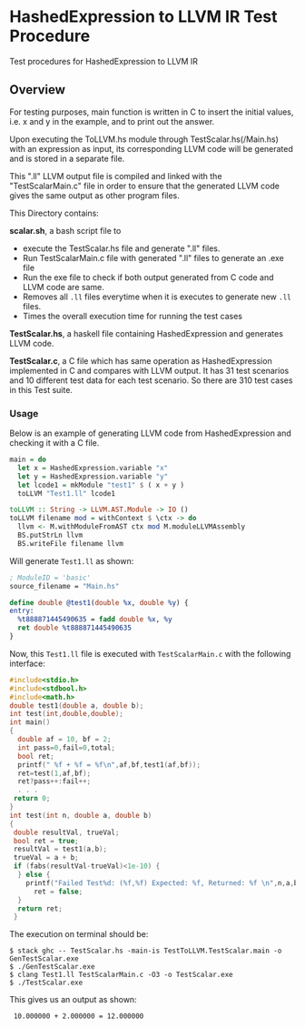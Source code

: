 # HashedExpression to LLVM IR Test Procedure
Test procedures for HashedExpression to LLVM IR

## Overview

For testing purposes, main function is written in C to insert the initial values, i.e. x and y in the example, and to print out the answer.
 
Upon executing the ToLLVM.hs module through TestScalar.hs(/Main.hs) with an expression as input, its corresponding LLVM code will be generated and is stored in a separate file.
 
This ".ll" LLVM output file is compiled and linked with the "TestScalarMain.c" file in order to ensure that the generated LLVM code gives the same output as other program files.

This Directory contains:

**scalar.sh**, a bash script file to 
- execute the TestScalar.hs file and generate ".ll" files.
- Run TestScalarMain.c file with generated ".ll" files to generate an .exe file
- Run the exe file to check if both output generated from C code and LLVM code are same.
- Removes all `.ll` files everytime when it is executes to generate new `.ll` files.
- Times the overall execution time for running the test cases

**TestScalar.hs**, a haskell file containing HashedExpression and generates LLVM code.

**TestScalar.c**, a C file which has same operation as HashedExpression implemented in C and compares with LLVM output. It has 31 test scenarios and 10 different test data for each test scenario. So there are 310 test cases in this Test suite.

### Usage
Below is an example of generating LLVM code from HashedExpression and checking it with a C file.  

```haskell
main = do
  let x = HashedExpression.variable "x"
  let y = HashedExpression.variable "y"
  let lcode1 = mkModule "test1" $ ( x + y )
  toLLVM "Test1.ll" lcode1

toLLVM :: String -> LLVM.AST.Module -> IO ()
toLLVM filename mod = withContext $ \ctx -> do
  llvm <- M.withModuleFromAST ctx mod M.moduleLLVMAssembly
  BS.putStrLn llvm
  BS.writeFile filename llvm
```

Will generate `Test1.ll` as shown:

```llvm
; ModuleID = 'basic'
source_filename = "Main.hs"

define double @test1(double %x, double %y) {
entry:
  %t888871445490635 = fadd double %x, %y
  ret double %t888871445490635
}
```

Now, this `Test1.ll` file is executed with `TestScalarMain.c` with the following interface:

```c
#include<stdio.h>
#include<stdbool.h>
#include<math.h>
double test1(double a, double b);
int test(int,double,double);
int main()
{
  double af = 10, bf = 2;
  int pass=0,fail=0,total;
  bool ret;
  printf(" %f + %f = %f\n",af,bf,test1(af,bf));
  ret=test(1,af,bf);
  ret?pass++:fail++;
  . . . 
 return 0;
}
int test(int n, double a, double b)
{
 double resultVal, trueVal;
 bool ret = true;
 resultVal = test1(a,b);
 trueVal = a + b;
 if (fabs(resultVal-trueVal)<1e-10) {
  } else {
    printf("Failed Test%d: (%f,%f) Expected: %f, Returned: %f \n",n,a,b,trueVal,resultVal);
      ret = false;
  }
  return ret;
 }

```
The execution on terminal should be:
```terminal
$ stack ghc -- TestScalar.hs -main-is TestToLLVM.TestScalar.main -o GenTestScalar.exe
$ ./GenTestScalar.exe
$ clang Test1.ll TestScalarMain.c -O3 -o TestScalar.exe
$ ./TestScalar.exe
```

This gives us an output as shown:
```terminal
 10.000000 + 2.000000 = 12.000000
```